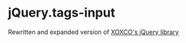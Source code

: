 # jQuery.tags-input
Rewritten and expanded version of [XOXCO's jQuery library](https://github.com/xoxco/jQuery-Tags-Input)
